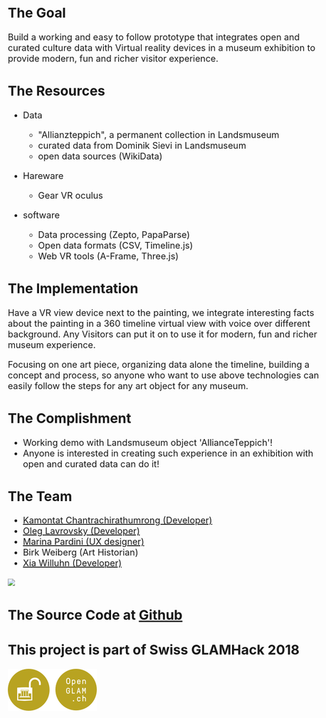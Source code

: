 ## The Goal

Build a working and easy to follow prototype that integrates open and curated culture data with Virtual reality devices in a museum exhibition to provide modern, fun and richer visitor experience.

## The Resources
- Data
  - "Allianzteppich", a permanent collection in Landsmuseum
  - curated data from Dominik Sievi in Landsmuseum
  - open data sources (WikiData)

- Hareware 
  - Gear VR oculus
  
- software
  - Data processing (Zepto, PapaParse)
  - Open data formats (CSV, Timeline.js)
  - Web VR tools (A-Frame, Three.js)

## The Implementation

Have a VR view device next to the painting, we integrate interesting facts about the painting in a 360 timeline virtual view with voice over different background. Any Visitors can put it on to use it for modern, fun and richer museum experience.

Focusing on one art piece, organizing data alone the timeline, building a concept and process, so anyone who want to use above technologies can easily follow the steps for any art object for any museum.
 

## The Complishment

- Working demo with Landsmuseum object 'AllianceTeppich'!
- Anyone is interested in creating such experience in an exhibition with open and curated data can do it!


## The Team

- [Kamontat Chantrachirathumrong (Developer)](https://github.com/kamontat)
- [Oleg Lavrovsky (Developer)](https://github.com/loleg)
- [Marina Pardini (UX designer)](http://www.marinapardini.com/)
- Birk Weiberg (Art Historian)
- [Xia Willuhn (Developer)](https://github.com/xwilluhn)

<img src='./assets/alliance-teppich.jpg'>

## The Source Code at [Github](https://github.com/we-art-o-nauts)

## This project is part of Swiss GLAMHack 2018
![icon](./assets/glam2-200.png)

<style>
body {
  font-size: 20px;
}
h1 {
  color: blue;
}
</style>
